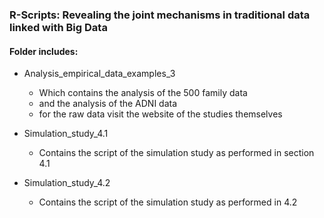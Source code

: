 ### R-Scripts: Revealing the joint mechanisms in traditional data linked with Big Data

#### Folder includes:

- Analysis_empirical_data_examples_3 
    * Which contains the analysis of the 500 family data
    * and the analysis of the ADNI data
    * for the raw data visit the website of the studies themselves

- Simulation_study_4.1
    * Contains the script of the simulation study as performed in section 4.1

- Simulation_study_4.2
    * Contains the script of the simulation study as performed in 4.2
